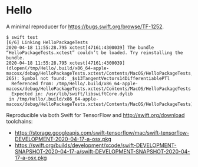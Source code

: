 # Hello

A minimal reproducer for https://bugs.swift.org/browse/TF-1252.

```console
$ swift test
[6/6] Linking HelloPackageTests
2020-04-18 11:55:28.795 xctest[47161:4300039] The bundle “HelloPackageTests.xctest” couldn’t be loaded. Try reinstalling the bundle.
2020-04-18 11:55:28.795 xctest[47161:4300039] (dlopen(/tmp/Hello/.build/x86_64-apple-macosx/debug/HelloPackageTests.xctest/Contents/MacOS/HelloPackageTests, 265): Symbol not found: _$s13TangentVectors14DifferentiablePTl
  Referenced from: /tmp/Hello/.build/x86_64-apple-macosx/debug/HelloPackageTests.xctest/Contents/MacOS/HelloPackageTests
  Expected in: /usr/lib/swift/libswiftCore.dylib
 in /tmp/Hello/.build/x86_64-apple-macosx/debug/HelloPackageTests.xctest/Contents/MacOS/HelloPackageTests)
```

Reproducible via both Swift for TensorFlow and http://swift.org/download toolchains:

* https://storage.googleapis.com/swift-tensorflow/mac/swift-tensorflow-DEVELOPMENT-2020-04-17-a-osx.pkg
* https://swift.org/builds/development/xcode/swift-DEVELOPMENT-SNAPSHOT-2020-04-17-a/swift-DEVELOPMENT-SNAPSHOT-2020-04-17-a-osx.pkg
